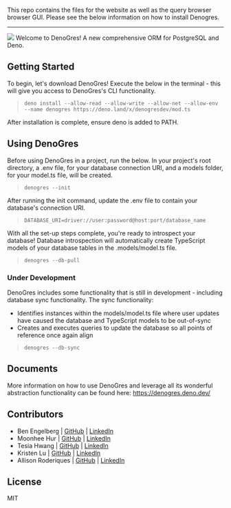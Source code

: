This repo contains the files for the website as well as the query browser browser GUI. Please see the below information on how to install Denogres. 

---

![](/public/DenoGresWide.png)
Welcome to DenoGres! A new comprehensive ORM for PostgreSQL and Deno.

## Getting Started
To begin, let's download DenoGres! Execute the below in the terminal - this will give you access to DenoGres's CLI functionality.
>`deno install --allow-read --allow-write --allow-net --allow-env --name denogres https://deno.land/x/denogresdev/mod.ts`

After installation is complete, ensure deno is added to PATH.


## Using DenoGres
Before using DenoGres in a project, run the below.
In your project's root directory, a .env file, for your database connection URI, and a models folder, for your model.ts file, will be created.
>`denogres --init`

After running the init command, update the .env file to contain your database's connection URI.
>`DATABASE_URI=driver://user:password@host:port/database_name`

With all the set-up steps complete, you're ready to introspect your database! Database introspection will automatically create TypeScript models of your database tables in the .models/model.ts file.
>`denogres --db-pull`

### Under Development
DenoGres includes some functionality that is still in development - including database sync functionality. The sync functionality:
 * Identifies instances within the models/model.ts file where user updates have caused the database and TypeScript models to be out-of-sync
 * Creates and executes queries to update the database so all points of reference once again align
>`denogres --db-sync`

## Documents
More information on how to use DenoGres and leverage all its wonderful abstraction functionality can be found here: https://denogres.deno.dev/

## Contributors
- Ben Engelberg | [GitHub](https://github.com/bengelberg) | [LinkedIn](https://linkedin.com/in/benengelberg)
- Moonhee Hur | [GitHub](https://github.com/mhurcs) | [LinkedIn](https://linkedin.com/in/moonheehur)
- Tesia Hwang | [GitHub](https://github.com/tesiahwang) | [LinkedIn](https://linkedin.com/in/tesia-hwang)
- Kristen Lu | [GitHub](https://github.com/kristenlu24) | [LinkedIn](https://linkedin.com/in/kristen-lu)
- Allison Roderiques | [GitHub](https://github.com/allirod) | [LinkedIn](https://linkedin.com/in/allison-roderiques)

## License
MIT
